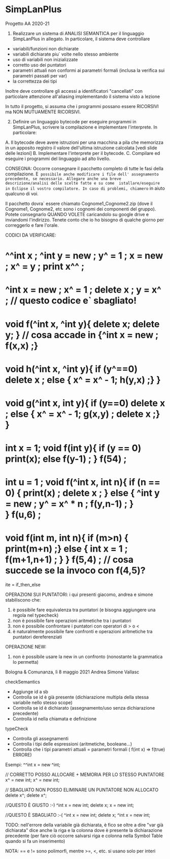 # SimpLanPlus

Progetto AA 2020-21

1) Realizzare un sistema di ANALISI SEMANTICA per il linguaggio SimpLanPlus in allegato.
In  particolare, il sistema deve controllare

* variabili/funzioni non dichiarate
* variabili dichiarate piu` volte nello stesso ambiente 
* uso di variabili non inizializzate
* corretto uso dei puntatori
* parametri attuali non conformi ai parametri formali (inclusa la verifica sui 
  parametri passati per var)
* la correttezza dei tipi 

Inoltre deve controllare gli accessi a identificatori "cancellati" con particolare
attenzione all'aliasing implementando il sistema visto a lezione

In tutto il progetto, si assuma che i programmi possano essere RICORSIVI ma NON MUTUAMENTE RICORSIVI.

2) Definire un linguaggio bytecode per eseguire programmi in SimpLanPlus, scrivere 
la compilazione e implementare l'interprete. In particolare:

A. Il bytecode deve avere istruzioni per una macchina a pila che memorizza in un 
   apposito registro il valore dell'ultima istruzione calcolata [vedi slide delle lezioni]
B. Implementare l'interprete per il bytecode.
C. Compilare ed eseguire i programmi del linguaggio ad alto livello.

CONSEGNA: Occorre consegnare il pacchetto completo di tutte le fasi della compilazione.
E` possibile anche modificare i file dell' assegnamento precedente, se necessario.
Allegare anche una breve descrizione/analisi delle scelte fatte e su come 
istallare/eseguire in Eclipse il vostro compilatore. In caso di problemi, chiamero`
in aiuto qualcuno di voi.

Il pacchetto dovra` essere chiamato Cognome1_Cognome2.zip (dove il Cognome1, Cognome2,
etc sono i cognomi dei componenti del gruppo). Potete consegnarlo QUANDO VOLETE caricandolo 
su google drive e inviandomi l'indirizzo. Tenete
conto che io ho bisogno di qualche giorno per correggerlo e fare l'orale.



CODICI DA VERIFICARE:

^^int x ; ^int y = new ; y^ = 1 ; x = new ; x^ = y ; print x^^ ;
=====
 ^int x = new ; x^ = 1 ; delete x ; y = x^ ;   // questo codice e` sbagliato!
=====
void f(^int x, ^int y){ delete x; delete y; } 
    //  cosa accade in {^int x = new ; f(x,x) ;} 
=====
void h(^int x, ^int y){ if (y^==0) delete x ; else { x^ = x^ - 1; h(y,x) ;} }
=====
void g(^int x, int y){ if (y==0) delete x ; else { x^ = x^ - 1; g(x,y) ; delete x ;} }
=====
int x = 1;
void f(int y){ if (y == 0) print(x); else  f(y-1) ; }
f(54) ;
=====
int u = 1 ;
void f(^int x, int n){ 
	if (n == 0) { print(x) ; delete x ; }
	else { ^int y = new ; y^ = x^ * n ; f(y,n-1) ; }	
}
f(u,6) ;
=====
void f(int m, int n){
	if (m>n) { print(m+n) ;}
	else { int x = 1 ; f(m+1,n+1) ; }
}
f(5,4) ;
// cosa succede se la invoco con f(4,5)?
=====





ite = if_then_else

OPERAZIONI SUI PUNTATORI:
i qui presenti giacomo, andrea e simone stabiliscono che:
1. è possibile fare equivalenza tra puntatori (e bisogna aggiungere una regola nel typecheck)
2. non è possibile fare operazioni aritmetiche tra i puntatori
3. non è possibile confrontare i puntatori con operatori di > o <
4. è naturalmente possibile fare confronti e operazioni aritmetiche tra puntatori dereferenziati

OPERAZIONE NEW:
1. non è possibile usare la new in un confronto (nonostante la grammatica lo permetta)

Bologna & Comunanza, lì 8 maggio 2021
                                                                                                                        Andrea
                                                                                                                        Simone
                                                                                                                        Vallasc


                                                                                                        
checkSemantics
- Aggiunge id a sb
- Controlla se id è già presente (dichiarazione multipla della stessa variabile nello stesso scope)
- Controlla se id è dichiarato (assegnamento/uso senza dichiarazione precedente)
- Controlla id nella chiamata e definizione

typeCheck
- Controlla gli assegnamenti
- Controlla i tipi delle espressioni (aritmetiche, booleane...)
- Controlla che i tipi parametri attuali = parametri formali (  f(int x) => f(true) ERRORE)

Esempi:
^^int x = new ^int;

// CORRETTO POSSO ALLOCARE + MEMORIA PER LO STESSO PUNTATORE
x^ = new int;
x^ = new int;

// SBAGLIATO NON POSSO ELIMINARE UN PUNTATORE NON ALLOCATO
delete x^;
delete x^;

//QUESTO È GIUSTO :-)
^int x = new int;
delete x;
x = new int;

//QUESTO È SBAGLIATO :-(
^int x = new int;
delete x;
^int x = new int;

TODO:
nell'errore della variabile già dichiarata, è fico se oltre a dire "var già dichiarata"
dice anche la riga e la colonna dove è presente la dichiarazione precedente
(per fare ciò occorre salvarsi riga e colonna nella Symbol Table quando si fa un inserimento)

NOTA: == e != sono polimorfi, mentre >=, <, etc. si usano solo per interi

